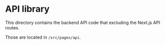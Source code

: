 # API library

This directory contains the backend API code that excluding the Next.js API routes.

Those are located in `/src/pages/api`.
